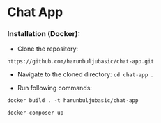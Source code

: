 # Chat App

### Installation (Docker):

- Clone the repository:
```
https://github.com/harunbuljubasic/chat-app.git
```

- Navigate to the cloned directory: ```cd chat-app ```.

- Run following commands:
```
docker build . -t harunbuljubasic/chat-app
```

```
docker-composer up
```
